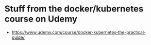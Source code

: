 # Stuff from the docker/kubernetes course on Udemy

- https://www.udemy.com/course/docker-kubernetes-the-practical-guide/